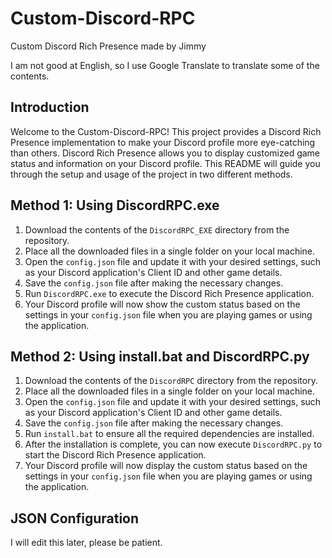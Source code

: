 # Custom-Discord-RPC
Custom Discord Rich Presence made by Jimmy

I am not good at English, so I use Google Translate to translate some of the contents. 

## Introduction

Welcome to the Custom-Discord-RPC! This project provides a Discord Rich Presence implementation to make your Discord profile more eye-catching than others. Discord Rich Presence allows you to display customized game status and information on your Discord profile. This README will guide you through the setup and usage of the project in two different methods.

## Method 1: Using DiscordRPC.exe

1. Download the contents of the `DiscordRPC_EXE` directory from the repository.
2. Place all the downloaded files in a single folder on your local machine.
3. Open the `config.json` file and update it with your desired settings, such as your Discord application's Client ID and other game details.
4. Save the `config.json` file after making the necessary changes.
5. Run `DiscordRPC.exe` to execute the Discord Rich Presence application.
6. Your Discord profile will now show the custom status based on the settings in your `config.json` file when you are playing games or using the application.

## Method 2: Using install.bat and DiscordRPC.py

1. Download the contents of the `DiscordRPC` directory from the repository.
2. Place all the downloaded files in a single folder on your local machine.
3. Open the `config.json` file and update it with your desired settings, such as your Discord application's Client ID and other game details.
4. Save the `config.json` file after making the necessary changes.
5. Run `install.bat` to ensure all the required dependencies are installed.
6. After the installation is complete, you can now execute `DiscordRPC.py` to start the Discord Rich Presence application.
7. Your Discord profile will now display the custom status based on the settings in your `config.json` file when you are playing games or using the application.

## JSON Configuration

I will edit this later, please be patient.
